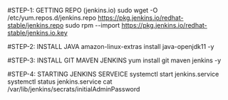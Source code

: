 #STEP-1: GETTING REPO   (jenkins.io)
sudo wget -O /etc/yum.repos.d/jenkins.repo https://pkg.jenkins.io/redhat-stable/jenkins.repo
sudo rpm --import https://pkg.jenkins.io/redhat-stable/jenkins.io.key

#STEP-2: INSTALL JAVA
amazon-linux-extras install java-openjdk11 -y

#STEP-3: INSTALL GIT MAVEN JENKINS 
yum install git maven jenkins -y

#STEP-4: STARTING JENKINS SERVEICE
systemctl start jenkins.service
systemctl status jenkins.service
cat /var/lib/jenkins/secrats/initialAdminPassword
